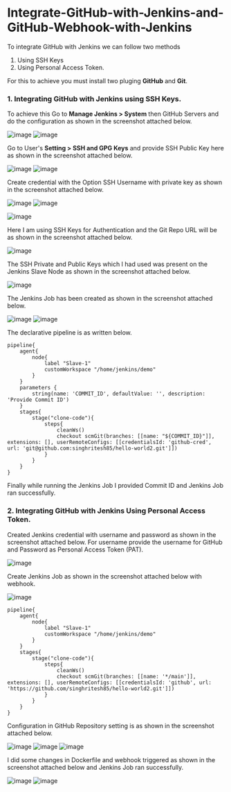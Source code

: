 # Integrate-GitHub-with-Jenkins-and-GitHub-Webhook-with-Jenkins

To integrate GitHub with Jenkins we can follow two methods

1. Using SSH Keys
2. Using Personal Access Token.

For this to achieve you must install two pluging **GitHub** and **Git**.

### 1. Integrating GitHub with Jenkins using SSH Keys.

To achieve this Go to **Manage Jenkins > System** then GitHub Servers and do the configuration as shown in the screenshot attached below.

![image](https://github.com/user-attachments/assets/dc9b4e6b-b006-4dec-b11d-24ac054c7df2)
![image](https://github.com/user-attachments/assets/91ed169c-288d-4afc-84fb-3699edfee6ed)

Go to User's **Setting > SSH and GPG Keys** and provide SSH Public Key here as shown in the screenshot attached below.

![image](https://github.com/user-attachments/assets/7212e1c2-3232-4cf2-a8cf-d7fb84f82244)
![image](https://github.com/user-attachments/assets/d28c539a-148d-4335-b89f-5427bb424294)

Create credential with the Option SSH Username with private key as shown in the screenshot attached below.

![image](https://github.com/user-attachments/assets/02525c1d-920f-44a0-81e5-053d6bd9a577)
![image](https://github.com/user-attachments/assets/7ee1580d-b0ac-4726-85b6-137c5afae495)

![image](https://github.com/user-attachments/assets/02156edc-4fb3-4518-ba3b-8c41278f1971)

Here I am using SSH Keys for Authentication and the Git Repo URL will be as shown in the screenshot attached below.

![image](https://github.com/user-attachments/assets/8362e243-2f66-4f35-8ff8-d91e2eecde70)

The SSH Private and Public Keys which I had used was present on the Jenkins Slave Node as shown in the screenshot attached below.

![image](https://github.com/user-attachments/assets/0319b09b-88bd-4a75-a9a5-5c64f3626706)

The Jenkins Job has been created as shown in the screenshot attached below.

![image](https://github.com/user-attachments/assets/93c9f2e2-9e1e-49ea-9959-11eb2745fd87)
![image](https://github.com/user-attachments/assets/a539fa0a-6dee-493f-8fa7-0ef485809631)

The declarative pipeline is as written below.

```
pipeline{
    agent{
        node{
            label "Slave-1"
            customWorkspace "/home/jenkins/demo"
        }
    }
    parameters { 
        string(name: 'COMMIT_ID', defaultValue: '', description: 'Provide Commit ID') 
    }
    stages{
        stage("clone-code"){
            steps{
                cleanWs()
                checkout scmGit(branches: [[name: "${COMMIT_ID}"]], extensions: [], userRemoteConfigs: [[credentialsId: 'github-cred', url: 'git@github.com:singhritesh85/hello-world2.git']])
            }
        }
    }
}
```

Finally while running the Jenkins Job I provided Commit ID and Jenkins Job ran successfully.

### 2. Integrating GitHub with Jenkins Using Personal Access Token.

Created Jenkins credential with username and password as shown in the screenshot attached below. For username provide the username for GitHub and Password as Personal Access Token (PAT).

![image](https://github.com/user-attachments/assets/5b26cc4d-bd06-4a98-90c1-e0b1c299c58b)

Create Jenkins Job as shown in the screenshot attached below with webhook.

![image](https://github.com/user-attachments/assets/349d08b6-38e4-40a4-8359-1eb502a2076b)

```
pipeline{
    agent{
        node{
            label "Slave-1"
            customWorkspace "/home/jenkins/demo"
        }
    }
    stages{
        stage("clone-code"){
            steps{
                cleanWs()
                checkout scmGit(branches: [[name: '*/main']], extensions: [], userRemoteConfigs: [[credentialsId: 'github', url: 'https://github.com/singhritesh85/hello-world2.git']])
            }
        }
    }
}
```

Configuration in GitHub Repository setting is as shown in the screenshot attached below. 

![image](https://github.com/user-attachments/assets/17f2087a-ccf8-40e3-a61f-fe6c7e7df2a8)
![image](https://github.com/user-attachments/assets/0e2f70fa-bedb-4c01-96b6-339213324bbf)
![image](https://github.com/user-attachments/assets/29fa6428-e877-4611-bc0d-5a0c8536f922)

I did some changes in Dockerfile and webhook triggered as shown in the screenshot attached below and Jenkins Job ran successfully. 

![image](https://github.com/user-attachments/assets/6ecb5b60-a9d8-4b03-b725-0915ba2d4c9e)
![image](https://github.com/user-attachments/assets/7652a152-d010-456e-bc4d-a48fbfd9fc64)
